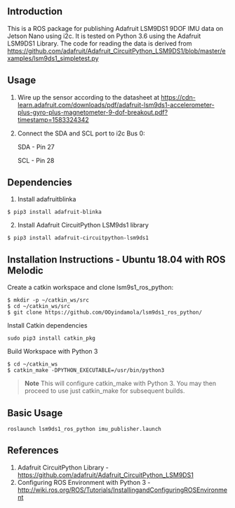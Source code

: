 ## Introduction
This is a ROS package for publishing Adafruit LSM9DS1 9DOF IMU data on Jetson Nano using i2c. It is tested on Python 3.6 using the Adafruit LSM9DS1 Library. The code for reading the data is derived from https://github.com/adafruit/Adafruit_CircuitPython_LSM9DS1/blob/master/examples/lsm9ds1_simpletest.py

## Usage
1. Wire up the sensor according to the datasheet at https://cdn-learn.adafruit.com/downloads/pdf/adafruit-lsm9ds1-accelerometer-plus-gyro-plus-magnetometer-9-dof-breakout.pdf?timestamp=1583324342

2. Connect the SDA and SCL port to i2c Bus 0:
  
      SDA - Pin 27

      SCL - Pin 28

## Dependencies
1. Install adafruitblinka
```
$ pip3 install adafruit-blinka
```
2. Install Adafruit CircuitPython LSM9ds1 library
```
$ pip3 install adafruit-circuitpython-lsm9ds1
```

## Installation Instructions - Ubuntu 18.04 with ROS Melodic
Create a catkin workspace and clone lsm9s1_ros_python:
```
$ mkdir -p ~/catkin_ws/src
$ cd ~/catkin_ws/src
$ git clone https://github.com/OOyindamola/lsm9ds1_ros_python/
```
Install Catkin dependencies
```
sudo pip3 install catkin_pkg
```
Build Workspace with Python 3
```
$ cd ~/catkin_ws
$ catkin_make -DPYTHON_EXECUTABLE=/usr/bin/python3
```
> **Note** This will configure catkin_make with Python 3. You may then proceed to use just catkin_make for subsequent builds. 
## Basic Usage
```
roslaunch lsm9ds1_ros_python imu_publisher.launch
```

## References
1. Adafruit CircuitPython Library - https://github.com/adafruit/Adafruit_CircuitPython_LSM9DS1
2. Configuring ROS Environment with Python 3 - http://wiki.ros.org/ROS/Tutorials/InstallingandConfiguringROSEnvironment
